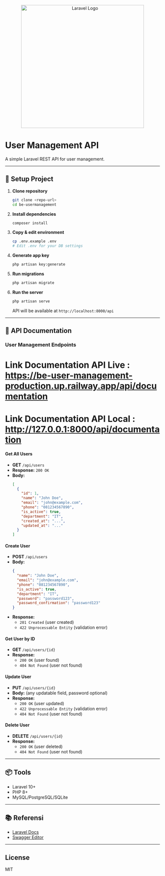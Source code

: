 <p align="center"><a href="https://laravel.com" target="_blank"><img src="https://raw.githubusercontent.com/laravel/art/master/logo-lockup/5%20SVG/2%20CMYK/1%20Full%20Color/laravel-logolockup-cmyk-red.svg" width="400" alt="Laravel Logo"></a></p>

# User Management API

A simple Laravel REST API for user management.

---

## 🚀 Setup Project

1. **Clone repository**
   ```bash
   git clone <repo-url>
   cd be-usermanagement
   ```

2. **Install dependencies**
   ```bash
   composer install
   ```

3. **Copy & edit environment**
   ```bash
   cp .env.example .env
   # Edit .env for your DB settings
   ```

4. **Generate app key**
   ```bash
   php artisan key:generate
   ```

5. **Run migrations**
   ```bash
   php artisan migrate
   ```

6. **Run the server**
   ```bash
   php artisan serve
   ```
   API will be available at `http://localhost:8000/api`

---

## 📄 API Documentation

### User Management Endpoints 

# Link Documentation API Live : https://be-user-management-production.up.railway.app/api/documentation
# Link Documentation API Local : http://127.0.0.1:8000/api/documentation

#### Get All Users

- **GET** `/api/users`
- **Response:** `200 OK`
- **Body:**  
  ```json
  [
    {
      "id": 1,
      "name": "John Doe",
      "email": "john@example.com",
      "phone": "081234567890",
      "is_active": true,
      "department": "IT",
      "created_at": "...",
      "updated_at": "..."
    }
  ]
  ```

#### Create User

- **POST** `/api/users`
- **Body:**
  ```json
  {
    "name": "John Doe",
    "email": "john@example.com",
    "phone": "081234567890",
    "is_active": true,
    "department": "IT",
    "password": "password123",
    "password_confirmation": "password123"
  }
  ```
- **Response:**  
  - `201 Created` (user created)
  - `422 Unprocessable Entity` (validation error)

#### Get User by ID

- **GET** `/api/users/{id}`
- **Response:**  
  - `200 OK` (user found)
  - `404 Not Found` (user not found)

#### Update User

- **PUT** `/api/users/{id}`
- **Body:** (any updatable field, password optional)
- **Response:**  
  - `200 OK` (user updated)
  - `422 Unprocessable Entity` (validation error)
  - `404 Not Found` (user not found)

#### Delete User

- **DELETE** `/api/users/{id}`
- **Response:**  
  - `200 OK` (user deleted)
  - `404 Not Found` (user not found)

---

## 📦 Tools

- Laravel 10+
- PHP 8+
- MySQL/PostgreSQL/SQLite

---

## 📚 Referensi

- [Laravel Docs](https://laravel.com/docs)
- [Swagger Editor](https://editor.swagger.io/)

---

## License

MIT
